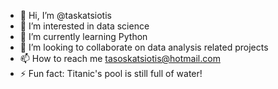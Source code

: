 - 👋 Hi, I’m @taskatsiotis
- 👀 I’m interested in data science
- 🌱 I’m currently learning Python
- 💞️ I’m looking to collaborate on data analysis related projects
- 📫 How to reach me tasoskatsiotis@hotmail.com
- ⚡ Fun fact: Titanic's pool is still full of water!

<!---
taskatsiotis/taskatsiotis is a ✨ special ✨ repository because its `README.md` (this file) appears on your GitHub profile.
You can click the Preview link to take a look at your changes.
--->
